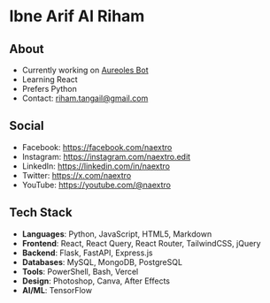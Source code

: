# Ibne Arif Al Riham

## About
- Currently working on [Aureoles Bot](https://github.com/naextro/AureolesBot)
- Learning React
- Prefers Python
- Contact: riham.tangail@gmail.com

## Social
- Facebook: https://facebook.com/naextro
- Instagram: https://instagram.com/naextro.edit
- LinkedIn: https://linkedin.com/in/naextro
- Twitter: https://x.com/naextro
- YouTube: https://youtube.com/@naextro

## Tech Stack
- **Languages**: Python, JavaScript, HTML5, Markdown
- **Frontend**: React, React Query, React Router, TailwindCSS, jQuery
- **Backend**: Flask, FastAPI, Express.js
- **Databases**: MySQL, MongoDB, PostgreSQL
- **Tools**: PowerShell, Bash, Vercel
- **Design**: Photoshop, Canva, After Effects
- **AI/ML**: TensorFlow

